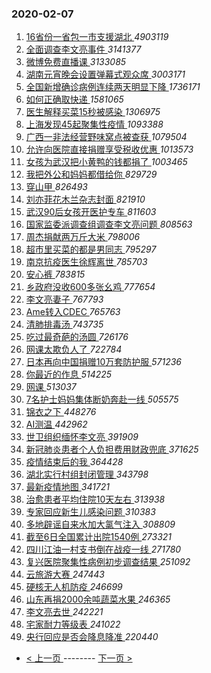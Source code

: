 ### 2020-02-07 
1. [ 16省份一省包一市支援湖北 ](https://s.weibo.com/weibo?q=%2316%E7%9C%81%E4%BB%BD%E4%B8%80%E7%9C%81%E5%8C%85%E4%B8%80%E5%B8%82%E6%94%AF%E6%8F%B4%E6%B9%96%E5%8C%97%23&Refer=top) *4903119*
1. [ 全面调查李文亮事件 ](https://s.weibo.com/weibo?q=%23%E5%85%A8%E9%9D%A2%E8%B0%83%E6%9F%A5%E6%9D%8E%E6%96%87%E4%BA%AE%E4%BA%8B%E4%BB%B6%23&Refer=top) *3141377*
1. [ 微博免费直播课 ](https://s.weibo.com/weibo?q=%E5%BE%AE%E5%8D%9A%E5%85%8D%E8%B4%B9%E7%9B%B4%E6%92%AD%E8%AF%BE&Refer=top) *3133085*
1. [ 湖南元宵晚会设置弹幕式观众席 ](https://s.weibo.com/weibo?q=%23%E6%B9%96%E5%8D%97%E5%85%83%E5%AE%B5%E6%99%9A%E4%BC%9A%E8%AE%BE%E7%BD%AE%E5%BC%B9%E5%B9%95%E5%BC%8F%E8%A7%82%E4%BC%97%E5%B8%AD%23&Refer=top) *3003171*
1. [ 全国新增确诊病例连续两天明显下降 ](https://s.weibo.com/weibo?q=%E5%85%A8%E5%9B%BD%E6%96%B0%E5%A2%9E%E7%A1%AE%E8%AF%8A%E7%97%85%E4%BE%8B%E8%BF%9E%E7%BB%AD%E4%B8%A4%E5%A4%A9%E6%98%8E%E6%98%BE%E4%B8%8B%E9%99%8D&Refer=top) *1736171*
1. [ 如何正确取快递 ](https://s.weibo.com/weibo?q=%E5%A6%82%E4%BD%95%E6%AD%A3%E7%A1%AE%E5%8F%96%E5%BF%AB%E9%80%92&Refer=top) *1581065*
1. [ 医生解释买菜15秒被感染 ](https://s.weibo.com/weibo?q=%E5%8C%BB%E7%94%9F%E8%A7%A3%E9%87%8A%E4%B9%B0%E8%8F%9C15%E7%A7%92%E8%A2%AB%E6%84%9F%E6%9F%93&Refer=top) *1306975*
1. [ 上海发现45起聚集性疫情 ](https://s.weibo.com/weibo?q=%23%E4%B8%8A%E6%B5%B7%E5%8F%91%E7%8E%B045%E8%B5%B7%E8%81%9A%E9%9B%86%E6%80%A7%E7%96%AB%E6%83%85%23&Refer=top) *1093388*
1. [ 广西一非法经营野味窝点被查获 ](https://s.weibo.com/weibo?q=%23%E5%B9%BF%E8%A5%BF%E4%B8%80%E9%9D%9E%E6%B3%95%E7%BB%8F%E8%90%A5%E9%87%8E%E5%91%B3%E7%AA%9D%E7%82%B9%E8%A2%AB%E6%9F%A5%E8%8E%B7%23&Refer=top) *1079504*
1. [ 允许向医院直接捐赠享受税收优惠 ](https://s.weibo.com/weibo?q=%E5%85%81%E8%AE%B8%E5%90%91%E5%8C%BB%E9%99%A2%E7%9B%B4%E6%8E%A5%E6%8D%90%E8%B5%A0%E4%BA%AB%E5%8F%97%E7%A8%8E%E6%94%B6%E4%BC%98%E6%83%A0&Refer=top) *1013573*
1. [ 女孩为武汉把小黄鸭的钱都捐了 ](https://s.weibo.com/weibo?q=%E5%A5%B3%E5%AD%A9%E4%B8%BA%E6%AD%A6%E6%B1%89%E6%8A%8A%E5%B0%8F%E9%BB%84%E9%B8%AD%E7%9A%84%E9%92%B1%E9%83%BD%E6%8D%90%E4%BA%86&Refer=top) *1003465*
1. [ 我把外公和妈妈都借给你 ](https://s.weibo.com/weibo?q=%23%E6%88%91%E6%8A%8A%E5%A4%96%E5%85%AC%E5%92%8C%E5%A6%88%E5%A6%88%E9%83%BD%E5%80%9F%E7%BB%99%E4%BD%A0%23&Refer=top) *829729*
1. [ 穿山甲 ](https://s.weibo.com/weibo?q=%E7%A9%BF%E5%B1%B1%E7%94%B2&Refer=top) *826493*
1. [ 刘亦菲花木兰杂志封面 ](https://s.weibo.com/weibo?q=%23%E5%88%98%E4%BA%A6%E8%8F%B2%E8%8A%B1%E6%9C%A8%E5%85%B0%E6%9D%82%E5%BF%97%E5%B0%81%E9%9D%A2%23&Refer=top) *821910*
1. [ 武汉90后女孩开医护专车 ](https://s.weibo.com/weibo?q=%23%E6%AD%A6%E6%B1%8990%E5%90%8E%E5%A5%B3%E5%AD%A9%E5%BC%80%E5%8C%BB%E6%8A%A4%E4%B8%93%E8%BD%A6%23&Refer=top) *811603*
1. [ 国家监委派调查组调查李文亮问题 ](https://s.weibo.com/weibo?q=%E5%9B%BD%E5%AE%B6%E7%9B%91%E5%A7%94%E6%B4%BE%E8%B0%83%E6%9F%A5%E7%BB%84%E8%B0%83%E6%9F%A5%E6%9D%8E%E6%96%87%E4%BA%AE%E9%97%AE%E9%A2%98&Refer=top) *808563*
1. [ 周杰捐献两万斤大米 ](https://s.weibo.com/weibo?q=%23%E5%91%A8%E6%9D%B0%E6%8D%90%E7%8C%AE%E4%B8%A4%E4%B8%87%E6%96%A4%E5%A4%A7%E7%B1%B3%23&Refer=top) *798006*
1. [ 超市里买菜的都是男同志 ](https://s.weibo.com/weibo?q=%23%E8%B6%85%E5%B8%82%E9%87%8C%E4%B9%B0%E8%8F%9C%E7%9A%84%E9%83%BD%E6%98%AF%E7%94%B7%E5%90%8C%E5%BF%97%23&Refer=top) *795297*
1. [ 南京抗疫医生徐辉离世 ](https://s.weibo.com/weibo?q=%23%E5%8D%97%E4%BA%AC%E6%8A%97%E7%96%AB%E5%8C%BB%E7%94%9F%E5%BE%90%E8%BE%89%E7%A6%BB%E4%B8%96%23&Refer=top) *785703*
1. [ 安心裤 ](https://s.weibo.com/weibo?q=%E5%AE%89%E5%BF%83%E8%A3%A4&Refer=top) *783815*
1. [ 乡政府没收600多张幺鸡 ](https://s.weibo.com/weibo?q=%23%E4%B9%A1%E6%94%BF%E5%BA%9C%E6%B2%A1%E6%94%B6600%E5%A4%9A%E5%BC%A0%E5%B9%BA%E9%B8%A1%23&Refer=top) *777654*
1. [ 李文亮妻子 ](https://s.weibo.com/weibo?q=%E6%9D%8E%E6%96%87%E4%BA%AE%E5%A6%BB%E5%AD%90&Refer=top) *767793*
1. [ Ame转入CDEC ](https://s.weibo.com/weibo?q=Ame%E8%BD%AC%E5%85%A5CDEC&Refer=top) *765763*
1. [ 清肺排毒汤 ](https://s.weibo.com/weibo?q=%E6%B8%85%E8%82%BA%E6%8E%92%E6%AF%92%E6%B1%A4&Refer=top) *743735*
1. [ 吃过最奇葩的汤圆 ](https://s.weibo.com/weibo?q=%23%E5%90%83%E8%BF%87%E6%9C%80%E5%A5%87%E8%91%A9%E7%9A%84%E6%B1%A4%E5%9C%86%23&Refer=top) *726176*
1. [ 网课太欺负人了 ](https://s.weibo.com/weibo?q=%23%E7%BD%91%E8%AF%BE%E5%A4%AA%E6%AC%BA%E8%B4%9F%E4%BA%BA%E4%BA%86%23&Refer=top) *722784*
1. [ 日本再向中国捐赠10万套防护服 ](https://s.weibo.com/weibo?q=%23%E6%97%A5%E6%9C%AC%E5%86%8D%E5%90%91%E4%B8%AD%E5%9B%BD%E6%8D%90%E8%B5%A010%E4%B8%87%E5%A5%97%E9%98%B2%E6%8A%A4%E6%9C%8D%23&Refer=top) *571236*
1. [ 你最近的作息 ](https://s.weibo.com/weibo?q=%23%E4%BD%A0%E6%9C%80%E8%BF%91%E7%9A%84%E4%BD%9C%E6%81%AF%23&Refer=top) *514225*
1. [ 网课 ](https://s.weibo.com/weibo?q=%E7%BD%91%E8%AF%BE&Refer=top) *513037*
1. [ 7名护士妈妈集体断奶奔赴一线 ](https://s.weibo.com/weibo?q=7%E5%90%8D%E6%8A%A4%E5%A3%AB%E5%A6%88%E5%A6%88%E9%9B%86%E4%BD%93%E6%96%AD%E5%A5%B6%E5%A5%94%E8%B5%B4%E4%B8%80%E7%BA%BF&Refer=top) *505575*
1. [ 锦衣之下 ](https://s.weibo.com/weibo?q=%E9%94%A6%E8%A1%A3%E4%B9%8B%E4%B8%8B&Refer=top) *448276*
1. [ AI测温 ](https://s.weibo.com/weibo?q=AI%E6%B5%8B%E6%B8%A9&Refer=top) *442962*
1. [ 世卫组织缅怀李文亮 ](https://s.weibo.com/weibo?q=%E4%B8%96%E5%8D%AB%E7%BB%84%E7%BB%87%E7%BC%85%E6%80%80%E6%9D%8E%E6%96%87%E4%BA%AE&Refer=top) *391909*
1. [ 新冠肺炎患者个人负担费用财政兜底 ](https://s.weibo.com/weibo?q=%E6%96%B0%E5%86%A0%E8%82%BA%E7%82%8E%E6%82%A3%E8%80%85%E4%B8%AA%E4%BA%BA%E8%B4%9F%E6%8B%85%E8%B4%B9%E7%94%A8%E8%B4%A2%E6%94%BF%E5%85%9C%E5%BA%95&Refer=top) *371625*
1. [ 疫情结束后的我 ](https://s.weibo.com/weibo?q=%23%E7%96%AB%E6%83%85%E7%BB%93%E6%9D%9F%E5%90%8E%E7%9A%84%E6%88%91%23&Refer=top) *364428*
1. [ 湖北实行村组封闭管理 ](https://s.weibo.com/weibo?q=%E6%B9%96%E5%8C%97%E5%AE%9E%E8%A1%8C%E6%9D%91%E7%BB%84%E5%B0%81%E9%97%AD%E7%AE%A1%E7%90%86&Refer=top) *343798*
1. [ 最新疫情地图 ](https://s.weibo.com/weibo?q=%E6%9C%80%E6%96%B0%E7%96%AB%E6%83%85%E5%9C%B0%E5%9B%BE&Refer=top) *341721*
1. [ 治愈患者平均住院10天左右 ](https://s.weibo.com/weibo?q=%E6%B2%BB%E6%84%88%E6%82%A3%E8%80%85%E5%B9%B3%E5%9D%87%E4%BD%8F%E9%99%A210%E5%A4%A9%E5%B7%A6%E5%8F%B3&Refer=top) *313938*
1. [ 专家回应新生儿感染问题 ](https://s.weibo.com/weibo?q=%E4%B8%93%E5%AE%B6%E5%9B%9E%E5%BA%94%E6%96%B0%E7%94%9F%E5%84%BF%E6%84%9F%E6%9F%93%E9%97%AE%E9%A2%98&Refer=top) *310383*
1. [ 多地辟谣自来水加大氯气注入 ](https://s.weibo.com/weibo?q=%E5%A4%9A%E5%9C%B0%E8%BE%9F%E8%B0%A3%E8%87%AA%E6%9D%A5%E6%B0%B4%E5%8A%A0%E5%A4%A7%E6%B0%AF%E6%B0%94%E6%B3%A8%E5%85%A5&Refer=top) *308809*
1. [ 截至6日全国累计出院1540例 ](https://s.weibo.com/weibo?q=%E6%88%AA%E8%87%B36%E6%97%A5%E5%85%A8%E5%9B%BD%E7%B4%AF%E8%AE%A1%E5%87%BA%E9%99%A21540%E4%BE%8B&Refer=top) *273321*
1. [ 四川江油一村支书倒在战疫一线 ](https://s.weibo.com/weibo?q=%E5%9B%9B%E5%B7%9D%E6%B1%9F%E6%B2%B9%E4%B8%80%E6%9D%91%E6%94%AF%E4%B9%A6%E5%80%92%E5%9C%A8%E6%88%98%E7%96%AB%E4%B8%80%E7%BA%BF&Refer=top) *271780*
1. [ 复兴医院聚集性病例初步调查结果 ](https://s.weibo.com/weibo?q=%E5%A4%8D%E5%85%B4%E5%8C%BB%E9%99%A2%E8%81%9A%E9%9B%86%E6%80%A7%E7%97%85%E4%BE%8B%E5%88%9D%E6%AD%A5%E8%B0%83%E6%9F%A5%E7%BB%93%E6%9E%9C&Refer=top) *251092*
1. [ 云旅游大赛 ](https://s.weibo.com/weibo?q=%23%E4%BA%91%E6%97%85%E6%B8%B8%E5%A4%A7%E8%B5%9B%23&Refer=top) *247443*
1. [ 硬核无人机防疫 ](https://s.weibo.com/weibo?q=%E7%A1%AC%E6%A0%B8%E6%97%A0%E4%BA%BA%E6%9C%BA%E9%98%B2%E7%96%AB&Refer=top) *246699*
1. [ 山东再捐2000余吨蔬菜水果 ](https://s.weibo.com/weibo?q=%E5%B1%B1%E4%B8%9C%E5%86%8D%E6%8D%902000%E4%BD%99%E5%90%A8%E8%94%AC%E8%8F%9C%E6%B0%B4%E6%9E%9C&Refer=top) *246365*
1. [ 李文亮去世 ](https://s.weibo.com/weibo?q=%E6%9D%8E%E6%96%87%E4%BA%AE%E5%8E%BB%E4%B8%96&Refer=top) *242221*
1. [ 宅家耐力等级表 ](https://s.weibo.com/weibo?q=%23%E5%AE%85%E5%AE%B6%E8%80%90%E5%8A%9B%E7%AD%89%E7%BA%A7%E8%A1%A8%23&Refer=top) *241022*
1. [ 央行回应是否会降息降准 ](https://s.weibo.com/weibo?q=%E5%A4%AE%E8%A1%8C%E5%9B%9E%E5%BA%94%E6%98%AF%E5%90%A6%E4%BC%9A%E9%99%8D%E6%81%AF%E9%99%8D%E5%87%86&Refer=top) *220440* 

- [ < 上一页 ](https://github.com/able8/weibo-hot-record/blob/master/2020-02-06.md) -------- [ 下一页 > ](https://github.com/able8/weibo-hot-record/blob/master/2020-02-08.md)